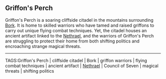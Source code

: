 ## Griffon's Perch

Griffon's Perch is a soaring cliffside citadel in the mountains surrounding [Bork](Bork.md). It is home to skilled warriors who have tamed and raised griffons to carry out unique flying combat techniques. Yet, the citadel houses an ancient artifact linked to the [Nethrael](Nethrael.md), and the warriors of Griffon's Perch are struggling to protect their home from both shifting politics and encroaching strange magical threats.



---

TAGS:Griffon's Perch | cliffside citadel | Bork | griffon warriors | flying combat techniques | ancient artifact | [Nethrael](Nethrael.md) | Council of Seven | magical threats | shifting politics
